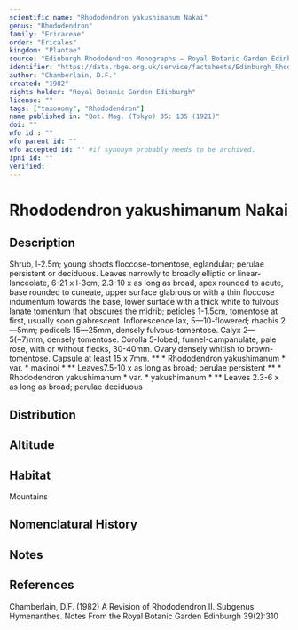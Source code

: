 ```yaml
---
scientific name: "Rhododendron yakushimanum Nakai"
genus: "Rhododendron"
family: "Ericaceae"
order: "Ericales"
kingdom: "Plantae"
source: "Edinburgh Rhododendron Monographs – Royal Botanic Garden Edinburgh"
identifier: "https://data.rbge.org.uk/service/factsheets/Edinburgh_Rhododendron_Monographs.xhtml"
author: "Chamberlain, D.F."
created: "1982"
rights holder: "Royal Botanic Garden Edinburgh"
license: ""
tags: ["taxonomy", "Rhododendron"]
name published in: "Bot. Mag. (Tokyo) 35: 135 (1921)"
doi: ""
wfo id : ""
wfo parent id: ""
wfo accepted id: "" #if synonym probably needs to be archived.                      
ipni id: ""
verified:
---
```


                       

# Rhododendron yakushimanum Nakai

## Description
Shrub, l-2.5m; young shoots floccose-tomentose, eglandular; perulae persistent or deciduous. Leaves narrowly to broadly elliptic or linear-lanceolate, 6-21 x l-3cm, 2.3-10 x as long as broad, apex rounded to acute, base rounded to cuneate, upper surface glabrous or with a thin floccose indumentum towards the base, lower surface with a thick white to fulvous lanate tomentum that obscures the midrib; petioles 1-1.5cm, tomentose at first, usually soon glabrescent. Inflorescence lax, 5—10-flowered; rhachis 2—5mm; pedicels 15—25mm, densely fulvous-tomentose. Calyx 2—5(~7)mm, densely tomentose. Corolla 5-lobed, funnel-campanulate, pale rose, with or without flecks, 30-40mm. Ovary densely whitish to brown-tomentose. Capsule at least 15 x 7mm. ** * Rhododendron yakushimanum * var. * makinoi * ** Leaves7.5-10 x as long as broad; perulae persistent ** * Rhododendron yakushimanum * var. * yakushimanum * ** Leaves 2.3-6 x as long as broad; perulae deciduous

## Distribution


## Altitude


## Habitat
Mountains

## Nomenclatural History

                       
## Notes


## References

Chamberlain, D.F. (1982) A Revision of Rhododendron II. Subgenus Hymenanthes. Notes From the Royal Botanic Garden Edinburgh 39(2):310
